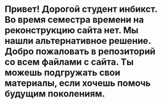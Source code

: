 # Привет! Дорогой студент инбикст. Во время семестра времени на реконструкцию сайта нет. Мы нашли альтернативное решение. Добро пожаловать в репозиторий со всем файлами с сайта. Ты можешь подгружать свои материалы, если хочешь помочь будущим поколениям.
